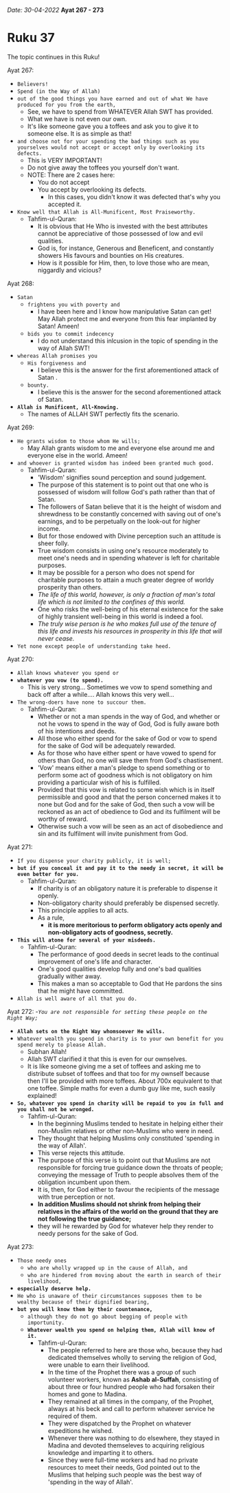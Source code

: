 *Date: 30-04-2022*
**Ayat 267 - 273**
# Ruku 37

The topic continues in this Ruku!


Ayat 267:
- `Believers!`
- `Spend (in the Way of Allah)`
- `out of the good things you have earned and out of what We have produced for you from the earth,`
  - See, we have to spend from WHATEVER Allah SWT has provided.
  - What we have is not even our own.
  - It's like someone gave you a toffees and ask you to give it to someone else. It is as simple as that!
- `and choose not for your spending the bad things such as you yourselves would not accept or accept only by overlooking its defects.`
  - This is VERY IMPORTANT!
  - Do not give away the toffees you yourself don't want.
  - NOTE: There are 2 cases here:
    - You do not accept
    - You accept by overlooking its defects.
      - In this cases, you didn't know it was defected that's why you accepted it.
- `Know well that Allah is All-Munificent, Most Praiseworthy.`
  - Tahfim-ul-Quran:
    - It is obvious that He Who is invested with the best attributes cannot be appreciative of those possessed of low and evil qualities.
    - God is, for instance, Generous and Beneficent, and constantly showers His favours and bounties on His creatures.
    - How is it possible for Him, then, to love those who are mean, niggardly and vicious?


Ayat 268:
- `Satan`
  - `frightens you with poverty and`
    - I have been here and I know how manipulative Satan can get! May Allah protect me and everyone from this fear implanted by Satan! Ameen!
  - `bids you to commit indecency`
    - I do not understand this inlcusion in the topic of spending in the way of Allah SWT!
- `whereas Allah promises you`
  - `His forgiveness and`
    - I believe this is the answer for the first aforementioned attack of Satan .
  - `bounty.` 
    - I believe this is the answer for the second aforementioned attack of Satan.
- **`Allah is Munificent, All-Knowing.`**
  - The names of ALLAH SWT perfectly fits the scenario.


Ayat 269:
- `He grants wisdom to those whom He wills;`
  - May Allah grants wisdom to me and everyone else around me and everyone else in the world. Ameen!
- `and whoever is granted wisdom has indeed been granted much good.`
  - Tahfim-ul-Quran:
    - 'Wisdom' signifies sound perception and sound judgement.
    - The purpose of this statement is to point out that one who is possessed of wisdom will follow God's path rather than that of Satan.
    - The followers of Satan believe that it is the height of wisdom and shrewdness to be constantly concerned with saving out of one's earnings, and to be perpetually on the look-out for higher income.
    - But for those endowed with Divine perception such an attitude is sheer folly.
    - True wisdom consists in using one's resource moderately to meet one's needs and in spending whatever is left for charitable purposes.
    - It may be possible for a person who does not spend for charitable purposes to attain a much greater degree of worldy prosperity than others.
    - *The life of this world, however, is only a fraction of man's total life which is not limited to the confines of this world.*
    - One who risks the well-being of his eternal existence for the sake of highly transient well-being in this world is indeed a fool.
    - *The truly wise person is he who makes full use of the tenure of this life and invests his resources in prosperity in this life that will never cease.*
- `Yet none except people of understanding take heed.`


Ayat 270:
- `Allah knows whatever you spend or`
- **`whatever you vow (to spend).`**
  - This is very strong... Sometimes we vow to spend something and back off after a while.... Allah knows this very well...
- `The wrong-doers have none to succour them.`
  - Tahfim-ul-Quran:
    - Whether or not a man spends in the way of God, and whether or not he vows to spend in the way of God, God is fully aware both of his intentions and deeds.
    - All those who either spend for the sake of God or vow to spend for the sake of God will be adequately rewarded.
    - As for those who have either spent or have vowed to spend for others than God, no one will save them from God's chastisement.
    - 'Vow' means either a man's pledge to spend something or to perform some act of goodness which is not obligatory on him providing a particular wish of his is fulfilled.
    - Provided that this vow is related to some wish which is in itself permissible and good and that the person concerned makes it to none but God and for the sake of God, then such a vow will be reckoned as an act of obedience to God and its fulfilment will be worthy of reward.
    - Otherwise such a vow will be seen as an act of disobedience and sin and its fulfilment will invite punishment from God.


Ayat 271:
- `If you dispense your charity publicly, it is well;`
- **`but if you conceal it and pay it to the needy in secret, it will be even better for you.`**
  - Tahfim-ul-Quran:
    - If charity is of an obligatory nature it is preferable to dispense it openly.
    - Non-obligatory charity should preferably be dispensed secretly.
    - This principle applies to all acts.
    - As a rule,
      - **it is more meritorious to perform obligatory acts openly and non-obligatory acts of goodness, secretly.**
- **`This will atone for several of your misdeeds.`**
  - Tahfim-ul-Quran:
    - The performance of good deeds in secret leads to the continual improvement of one's life and character.
    - One's good qualities develop fully and one's bad qualities gradually wither away.
    - This makes a man so acceptable to God that He pardons the sins that he might have committed.
- `Allah is well aware of all that you do.`


Ayat 272:
-*`You are not responsible for setting these people on the Right Way;`*
- **`Allah sets on the Right Way whomsoever He wills.`**
- `Whatever wealth you spend in charity is to your own benefit for you spend merely to please Allah.`
  - Subhan Allah! 
  - Allah SWT clarified it that this is even for our ownselves.
  - It is like someone giving me a set of toffees and asking me to distribute subset of toffees and that too for my ownself because then I'll be provided with more toffees. About 700x equivalent to that one toffee. Simple maths for even a dumb guy like me, such easily explained!
- **`So, whatever you spend in charity will be repaid to you in full and you shall not be wronged.`**
  - Tahfim-ul-Quran:
    - In the beginning Muslims tended to hesitate in helping either their non-Muslim relatives or other non-Muslims who were in need.
    - They thought that helping Muslims only constituted 'spending in the way of Allah'.
    - This verse rejects this attitude.
    - The purpose of this verse is to point out that Muslims are not responsible for forcing true guidance down the throats of people; conveying the message of Truth to people absolves them of the obligation incumbent upon them.
    - It is, then, for God either to favour the recipients of the message with true perception or not.
    - **In addition Muslims should not shrink from helping their relatives in the affairs of the world on the ground that they are not following the true guidance;** 
    - they will he rewarded by God for whatever help they render to needy persons for the sake of God.



Ayat 273:
- `Those needy ones` 
  - `who are wholly wrapped up in the cause of Allah, and`
  - `who are hindered from moving about the earth in search of their livelihood,`
- **`especially deserve help.`**
- `He who is unaware of their circumstances supposes them to be wealthy because of their dignified bearing,`
- **`but you will know them by their countenance,`**
  - `although they do not go about begging of people with importunity.`
  - **`Whatever wealth you spend on helping them, Allah will know of it.`**
    - Tahfim-ul-Quran:
      - The people referred to here are those who, because they had dedicated themselves wholly to serving the religion of God, were unable to earn their livelihood. 
      - In the time of the Prophet there was a group of such volunteer workers, known as **Ashab al-Suffah**, consisting of about three or four hundred people who had forsaken their homes and gone to Madina.
      - They remained at all times in the company, of the Prophet, always at his beck and call to perform whatever service he required of them.
      - They were dispatched by the Prophet on whatever expeditions he wished.
      - Whenever there was nothing to do elsewhere, they stayed in Madina and devoted themseleves to acquiring religious knowledge and imparting it to others.
      - Since they were full-time workers and had no private resources to meet their needs, God pointed out to the Muslims that helping such people was the best way of 'spending in the way of Allah'.
